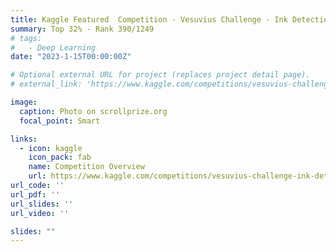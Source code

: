 ```yaml
---
title: Kaggle Featured  Competition - Vesuvius Challenge - Ink Detection
summary: Top 32% - Rank 390/1249
# tags:
#   - Deep Learning
date: "2023-1-15T00:00:00Z"

# Optional external URL for project (replaces project detail page).
# external_link: 'https://www.kaggle.com/competitions/vesuvius-challenge-ink-detection/overview'

image:
  caption: Photo on scrollprize.org
  focal_point: Smart

links:
  - icon: kaggle
    icon_pack: fab
    name: Competition Overview
    url: https://www.kaggle.com/competitions/vesuvius-challenge-ink-detection/overview
url_code: ''
url_pdf: ''
url_slides: ''
url_video: ''

slides: ""
---
```


